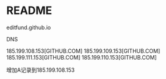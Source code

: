 # README

editfund.github.io

DNS

185.199.108.153[GITHUB.COM]
185.199.109.153[GITHUB.COM]
185.199.111.153[GITHUB.COM]
185.199.110.153[GITHUB.COM]

增加A记录到185.199.108.153